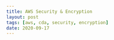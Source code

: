 ```yaml
---
title: AWS Security & Encryption
layout: post
tags: [aws, cda, security, encryption]
date: 2020-09-17
---
```

